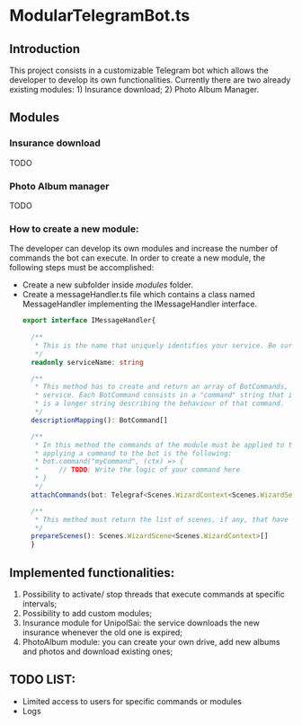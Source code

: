 # ModularTelegramBot.ts

## Introduction
This project consists in a customizable Telegram bot which allows the developer to develop its own functionalities.
Currently there are two already existing modules:
    1) Insurance download;
    2) Photo Album Manager.

## Modules

### Insurance download
TODO
### Photo Album manager
TODO
### How to create a new module:
The developer can develop its own modules and increase the number of commands the bot can execute. In order to create a new module, the following steps must be accomplished:
* Create a new subfolder inside *modules* folder.
* Create a messageHandler.ts file which contains a class named MessageHandler implementing the IMessageHandler interface.
  ```ts 
  export interface IMessageHandler{
    
    /**
     * This is the name that uniquely identifies your service. Be sure not to chose already used names
     */
    readonly serviceName: string

    /**
     * This method has to create and return an array of BotCommands, which are the commands that are exposed by the
     * service. Each BotCommand consists in a "command" string that is the name of the command and a "description", which
     * is a longer string describing the behaviour of that command.
     */
    descriptionMapping(): BotCommand[]

    /**
     * In this method the commands of the module must be applied to the bot received as parameter. An example of
     * applying a command to the bot is the following:
     * bot.command("myCommand", (ctx) => {
     *     // TODO: Write the logic of your command here
     * }
     */
    attachCommands(bot: Telegraf<Scenes.WizardContext<Scenes.WizardSessionData>>): void

    /**
     * This method must return the list of scenes, if any, that have to be used by your commands
     */
    prepareScenes(): Scenes.WizardScene<Scenes.WizardContext>[]
    }
  ```
## Implemented functionalities:
1. Possibility to activate/ stop threads that execute commands at specific intervals;
2. Possibility to add custom modules;
3. Insurance module for UnipolSai: the service downloads the new insurance whenever the old one is expired;
4. PhotoAlbum module: you can create your own drive, add new albums and photos and download existing ones;

## TODO LIST:
* Limited access to users for specific commands or modules
* Logs